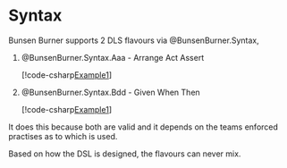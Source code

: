 # Syntax

Bunsen Burner supports 2 DLS flavours via @BunsenBurner.Syntax,

1. @BunsenBurner.Syntax.Aaa - Arrange Act Assert
   
   [!code-csharp[Example1](../../../Core/BunsenBurner.Tests/Examples/AaaExample.cs#Example1)]
   
2. @BunsenBurner.Syntax.Bdd - Given When Then
   
   [!code-csharp[Example1](../../../Core/BunsenBurner.Tests/Examples/BddExample.cs#Example1)]

It does this because both are valid and it depends on the teams
enforced practises as to which is used.

Based on how the DSL is designed, the flavours can never mix.
